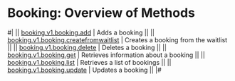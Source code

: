 # Booking: Overview of Methods

#|
|| [booking.v1.booking.add](./booking-v1-booking-add.md) | Adds a booking ||
|| [booking.v1.booking.createfromwaitlist](./booking-v1-booking-createfromwaitlist.md) | Creates a booking from the waitlist ||
|| [booking.v1.booking.delete](./booking-v1-booking-delete.md) | Deletes a booking ||
|| [booking.v1.booking.get](./booking-v1-booking-get.md) | Retrieves information about a booking ||
|| [booking.v1.booking.list](./booking-v1-booking-list.md) | Retrieves a list of bookings ||
|| [booking.v1.booking.update](./booking-v1-booking-update.md) | Updates a booking ||
|#
